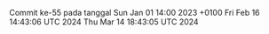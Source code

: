 Commit ke-55 pada tanggal Sun Jan 01 14:00 2023 +0100
Fri Feb 16 14:43:06 UTC 2024
Thu Mar 14 18:43:05 UTC 2024

